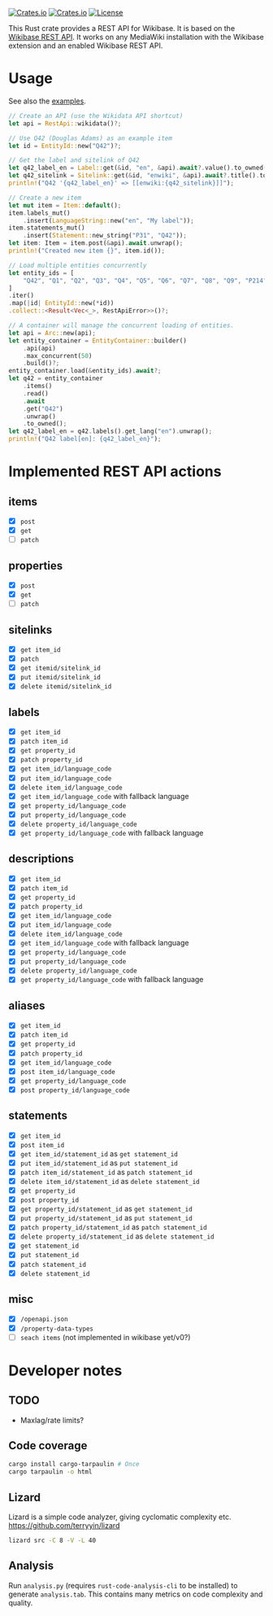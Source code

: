 [![Crates.io](https://img.shields.io/crates/v/wikibase_rest_api?style=flat-square)](https://crates.io/crates/wikibase_rest_api)
[![Crates.io](https://img.shields.io/crates/d/wikibase_rest_api?style=flat-square)](https://crates.io/crates/wikibase_rest_api)
[![License](https://img.shields.io/badge/license-MIT-blue?style=flat-square)](LICENSE-MIT)

This Rust crate provides a REST API for Wikibase.
It is based on the [Wikibase REST API](https://doc.wikimedia.org/Wikibase/master/js/rest-api/).
It works on any MediaWiki installation with the Wikibase extension and an enabled Wikibase REST API.

# Usage
See also the [examples](src/bin/main.rs).
```rust
// Create an API (use the Wikidata API shortcut)
let api = RestApi::wikidata()?;

// Use Q42 (Douglas Adams) as an example item
let id = EntityId::new("Q42")?;

// Get the label and sitelink of Q42
let q42_label_en = Label::get(&id, "en", &api).await?.value().to_owned();
let q42_sitelink = Sitelink::get(&id, "enwiki", &api).await?.title().to_owned();
println!("Q42 '{q42_label_en}' => [[enwiki:{q42_sitelink}]]");

// Create a new item
let mut item = Item::default();
item.labels_mut()
    .insert(LanguageString::new("en", "My label"));
item.statements_mut()
    .insert(Statement::new_string("P31", "Q42"));
let item: Item = item.post(&api).await.unwrap();
println!("Created new item {}", item.id());

// Load multiple entities concurrently
let entity_ids = [
    "Q42", "Q1", "Q2", "Q3", "Q4", "Q5", "Q6", "Q7", "Q8", "Q9", "P214",
]
.iter()
.map(|id| EntityId::new(*id))
.collect::<Result<Vec<_>, RestApiError>>()?;

// A container will manage the concurrent loading of entities.
let api = Arc::new(api);
let entity_container = EntityContainer::builder()
    .api(api)
    .max_concurrent(50)
    .build()?;
entity_container.load(&entity_ids).await?;
let q42 = entity_container
    .items()
    .read()
    .await
    .get("Q42")
    .unwrap()
    .to_owned();
let q42_label_en = q42.labels().get_lang("en").unwrap();
println!("Q42 label[en]: {q42_label_en}");
```

# Implemented REST API actions
## items
- [x] `post`
- [x] `get`
- [ ] `patch`
## properties
- [x] `post`
- [x] `get`
- [ ] `patch`
## sitelinks
- [x] `get item_id`
- [x] `patch`
- [x] `get itemid/sitelink_id`
- [x] `put itemid/sitelink_id`
- [x] `delete itemid/sitelink_id`
## labels
- [x] `get item_id`
- [x] `patch item_id`
- [x] `get property_id`
- [x] `patch property_id`
- [x] `get item_id/language_code`
- [x] `put item_id/language_code`
- [x] `delete item_id/language_code`
- [x] `get item_id/language_code` with fallback language
- [x] `get property_id/language_code`
- [x] `put property_id/language_code`
- [x] `delete property_id/language_code`
- [x] `get property_id/language_code` with fallback language
## descriptions
- [x] `get item_id`
- [x] `patch item_id`
- [x] `get property_id`
- [x] `patch property_id`
- [x] `get item_id/language_code`
- [x] `put item_id/language_code`
- [x] `delete item_id/language_code`
- [x] `get item_id/language_code` with fallback language
- [x] `get property_id/language_code`
- [x] `put property_id/language_code`
- [x] `delete property_id/language_code`
- [x] `get property_id/language_code` with fallback language
## aliases
- [x] `get item_id`
- [x] `patch item_id`
- [x] `get property_id`
- [x] `patch property_id`
- [x] `get item_id/language_code`
- [x] `post item_id/language_code`
- [x] `get property_id/language_code`
- [x] `post property_id/language_code`
## statements
- [x] `get item_id`
- [x] `post item_id`
- [x] `get item_id/statement_id` as `get statement_id`
- [x] `put item_id/statement_id` as `put statement_id`
- [x] `patch item_id/statement_id` as `patch statement_id`
- [x] `delete item_id/statement_id` as `delete statement_id`
- [x] `get property_id`
- [x] `post property_id`
- [x] `get property_id/statement_id` as `get statement_id`
- [x] `put property_id/statement_id` as `put statement_id`
- [x] `patch property_id/statement_id` as `patch statement_id`
- [x] `delete property_id/statement_id` as `delete statement_id`
- [x] `get statement_id`
- [x] `put statement_id`
- [x] `patch statement_id`
- [x] `delete statement_id`
## misc
- [x] `/openapi.json`
- [x] `/property-data-types`
- [ ] `seach items` (not implemented in wikibase yet/v0?)

# Developer notes
## TODO
- Maxlag/rate limits?

## Code coverage
```bash
cargo install cargo-tarpaulin # Once
cargo tarpaulin -o html
```

## Lizard
Lizard is a simple code analyzer, giving cyclomatic complexity etc.
https://github.com/terryyin/lizard
```bash
lizard src -C 8 -V -L 40
```

## Analysis
Run `analysis.py` (requires `rust-code-analysis-cli` to be installed) to generate `analysis.tab`.
This contains many metrics on code complexity and quality.

